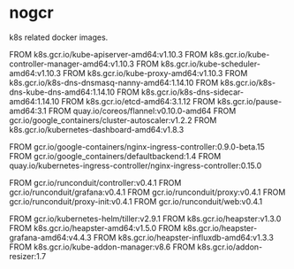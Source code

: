# nogcr

k8s related docker images.

FROM k8s.gcr.io/kube-apiserver-amd64:v1.10.3
FROM k8s.gcr.io/kube-controller-manager-amd64:v1.10.3
FROM k8s.gcr.io/kube-scheduler-amd64:v1.10.3
FROM k8s.gcr.io/kube-proxy-amd64:v1.10.3
FROM k8s.gcr.io/k8s-dns-dnsmasq-nanny-amd64:1.14.10
FROM k8s.gcr.io/k8s-dns-kube-dns-amd64:1.14.10
FROM k8s.gcr.io/k8s-dns-sidecar-amd64:1.14.10
FROM k8s.gcr.io/etcd-amd64:3.1.12
FROM k8s.gcr.io/pause-amd64:3.1
FROM quay.io/coreos/flannel:v0.10.0-amd64
FROM gcr.io/google_containers/cluster-autoscaler:v1.2.2
FROM k8s.gcr.io/kubernetes-dashboard-amd64:v1.8.3

FROM gcr.io/google-containers/nginx-ingress-controller:0.9.0-beta.15
FROM gcr.io/google_containers/defaultbackend:1.4
FROM quay.io/kubernetes-ingress-controller/nginx-ingress-controller:0.15.0

FROM gcr.io/runconduit/controller:v0.4.1
FROM gcr.io/runconduit/grafana:v0.4.1
FROM gcr.io/runconduit/proxy:v0.4.1
FROM gcr.io/runconduit/proxy-init:v0.4.1
FROM gcr.io/runconduit/web:v0.4.1

FROM gcr.io/kubernetes-helm/tiller:v2.9.1
FROM k8s.gcr.io/heapster:v1.3.0
FROM k8s.gcr.io/heapster-amd64:v1.5.0
FROM k8s.gcr.io/heapster-grafana-amd64:v4.4.3
FROM k8s.gcr.io/heapster-influxdb-amd64:v1.3.3
FROM k8s.gcr.io/kube-addon-manager:v8.6
FROM k8s.gcr.io/addon-resizer:1.7
